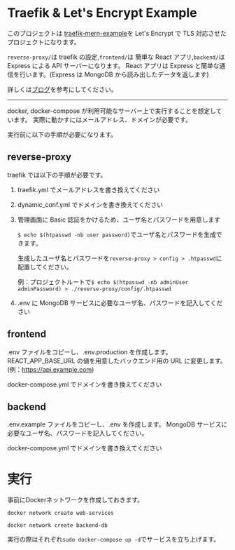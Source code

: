 # Traefik & Let's Encrypt Example

このプロジェクトは [traefik-mern-example](https://github.com/coders-shelf/traefik-mern-example)を Let's Encrypt で TLS 対応させたプロジェクトになります。

`reverse-proxy/`は traefik の設定,`frontend/`は 簡単な React アプリ,`backend/`は Express による API サーバーになります。
React アプリは Express と簡単な通信を行います。(Express は MongoDB から読み出したデータを返します)

詳しくは[ブログ](https://coders-shelf.com/traefik-lets-encrypt/)を参考にしてください。

---

docker, docker-compose が利用可能なサーバー上で実行することを想定しています。 実際に動かすにはメールアドレス、ドメインが必要です。

実行前に以下の手順が必要になります。

## reverse-proxy

traefik では以下の手順が必要です。

1. traefik.yml でメールアドレスを書き換えてください

2. dynamic_conf.yml でドメインを書き換えてください

3. 管理画面に Basic 認証をかけるため、ユーザ名とパスワードを用意します

   `$ echo $(htpasswd -nb user password)`でユーザ名とパスワードを生成できます。

   生成したユーザ名とパスワードを`reverse-proxy > config > .htpasswd`に配置してください。

   例：プロジェクトルートで`$ echo $(htpasswd -nb adminUser adminPassword) > ./reverse-proxy/config/.htpasswd`

4. .env に MongoDB サービスに必要なユーザ名、パスワードを記入してください

## frontend

.env ファイルをコピーし、.env.production を作成します。REACT_APP_BASE_URL の値を用意したバックエンド用の URL に変更します。(例：https://api.example.com)

docker-compose.yml でドメインを書き換えてください

## backend

.env.example ファイルをコピーし、.env を作成します。
MongoDB サービスに必要なユーザ名、パスワードを記入してください。

docker-compose.yml でドメインを書き換えてください

# 実行

事前にDockerネットワークを作成しておきます。

`docker network create web-services`

`docker network create backend-db`

実行の際はそれぞれ`sudo docker-compose up -d`でサービスを立ち上げます。
